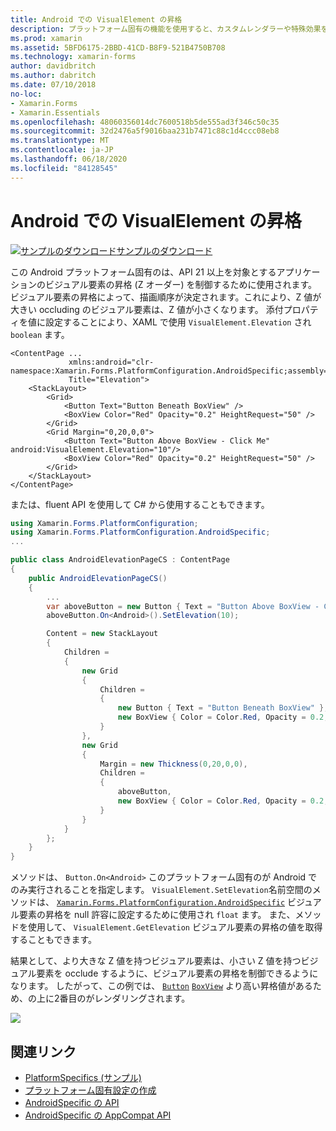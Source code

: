 ```yaml
---
title: Android での VisualElement の昇格
description: プラットフォーム固有の機能を使用すると、カスタムレンダラーや特殊効果を実装することなく、特定のプラットフォームでのみ使用できる機能を使用できます。 この記事では、API 21 以上を対象とするアプリケーションでの VisualElements の昇格を制御する、Android プラットフォーム固有のを使用する方法について説明します。
ms.prod: xamarin
ms.assetid: 5BFD6175-2BBD-41CD-B8F9-521B4750B708
ms.technology: xamarin-forms
author: davidbritch
ms.author: dabritch
ms.date: 07/10/2018
no-loc:
- Xamarin.Forms
- Xamarin.Essentials
ms.openlocfilehash: 48060356014dc7600518b5de555ad3f346c50c35
ms.sourcegitcommit: 32d2476a5f9016baa231b7471c88c1d4ccc08eb8
ms.translationtype: MT
ms.contentlocale: ja-JP
ms.lasthandoff: 06/18/2020
ms.locfileid: "84128545"
---
```

# <a name="visualelement-elevation-on-android"></a>Android での VisualElement の昇格

[![サンプルのダウンロード](~/media/shared/download.png)サンプルのダウンロード](https://docs.microsoft.com/samples/xamarin/xamarin-forms-samples/userinterface-platformspecifics)

この Android プラットフォーム固有のは、API 21 以上を対象とするアプリケーションのビジュアル要素の昇格 (Z オーダー) を制御するために使用されます。 ビジュアル要素の昇格によって、描画順序が決定されます。これにより、Z 値が大きい occluding のビジュアル要素は、Z 値が小さくなります。 添付プロパティを値に設定することにより、XAML で使用 `VisualElement.Elevation` され `boolean` ます。

```xaml
<ContentPage ...
             xmlns:android="clr-namespace:Xamarin.Forms.PlatformConfiguration.AndroidSpecific;assembly=Xamarin.Forms.Core"
             Title="Elevation">
    <StackLayout>
        <Grid>
            <Button Text="Button Beneath BoxView" />
            <BoxView Color="Red" Opacity="0.2" HeightRequest="50" />
        </Grid>        
        <Grid Margin="0,20,0,0">
            <Button Text="Button Above BoxView - Click Me" android:VisualElement.Elevation="10"/>
            <BoxView Color="Red" Opacity="0.2" HeightRequest="50" />
        </Grid>
    </StackLayout>
</ContentPage>
```

または、fluent API を使用して C# から使用することもできます。

```csharp
using Xamarin.Forms.PlatformConfiguration;
using Xamarin.Forms.PlatformConfiguration.AndroidSpecific;
...

public class AndroidElevationPageCS : ContentPage
{
    public AndroidElevationPageCS()
    {
        ...
        var aboveButton = new Button { Text = "Button Above BoxView - Click Me" };
        aboveButton.On<Android>().SetElevation(10);

        Content = new StackLayout
        {
            Children =
            {
                new Grid
                {
                    Children =
                    {
                        new Button { Text = "Button Beneath BoxView" },
                        new BoxView { Color = Color.Red, Opacity = 0.2, HeightRequest = 50 }
                    }
                },
                new Grid
                {
                    Margin = new Thickness(0,20,0,0),
                    Children =
                    {
                        aboveButton,
                        new BoxView { Color = Color.Red, Opacity = 0.2, HeightRequest = 50 }
                    }
                }
            }
        };
    }
}
```

メソッドは、 `Button.On<Android>` このプラットフォーム固有のが Android でのみ実行されることを指定します。 `VisualElement.SetElevation`名前空間のメソッドは、 [`Xamarin.Forms.PlatformConfiguration.AndroidSpecific`](xref:Xamarin.Forms.PlatformConfiguration.AndroidSpecific) ビジュアル要素の昇格を null 許容に設定するために使用され `float` ます。 また、メソッドを使用して、 `VisualElement.GetElevation` ビジュアル要素の昇格の値を取得することもできます。

結果として、より大きな Z 値を持つビジュアル要素は、小さい Z 値を持つビジュアル要素を occlude するように、ビジュアル要素の昇格を制御できるようになります。 したがって、この例では、 [`Button`](xref:Xamarin.Forms.Button) [`BoxView`](xref:Xamarin.Forms.BoxView) より高い昇格値があるため、の上に2番目のがレンダリングされます。

![](visualelement-elevation-images/elevation.png)

## <a name="related-links"></a>関連リンク

- [PlatformSpecifics (サンプル)](https://docs.microsoft.com/samples/xamarin/xamarin-forms-samples/userinterface-platformspecifics)
- [プラットフォーム固有設定の作成](~/xamarin-forms/platform/platform-specifics/index.md#creating-platform-specifics)
- [AndroidSpecific の API](xref:Xamarin.Forms.PlatformConfiguration.AndroidSpecific)
- [AndroidSpecific の AppCompat API](xref:Xamarin.Forms.PlatformConfiguration.AndroidSpecific.AppCompat)
